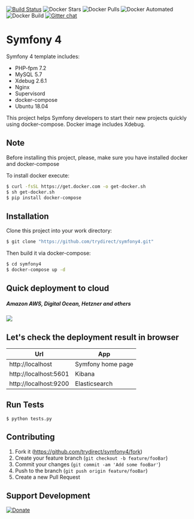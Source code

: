 [![Build Status](https://travis-ci.com/trydirect/symfony4.svg?branch=master)](https://travis-ci.com/trydirect/symfony4)
![Docker Stars](https://img.shields.io/docker/stars/trydirect/symfony.svg)
![Docker Pulls](https://img.shields.io/docker/pulls/trydirect/symfony.svg)
![Docker Automated](https://img.shields.io/docker/cloud/automated/trydirect/symfony.svg)
![Docker Build](https://img.shields.io/docker/cloud/build/trydirect/symfony.svg)
[![Gitter chat](https://badges.gitter.im/trydirect/community.png)](https://gitter.im/try-direct/community)

# Symfony 4
 Symfony 4 template includes:
 * PHP-fpm 7.2
 * MySQL 5.7
 * Xdebug 2.6.1
 * Nginx
 * Supervisord
 * docker-compose
 * Ubuntu 18.04
 
This project helps Symfony developers to start their new projects quickly using docker-compose.
Docker image includes Xdebug.

## Note
Before installing this project, please, make sure you have installed docker and docker-compose

To install docker execute: 
```sh
$ curl -fsSL https://get.docker.com -o get-docker.sh
$ sh get-docker.sh
$ pip install docker-compose
```

## Installation
Clone this project into your work directory:
```sh
$ git clone "https://github.com/trydirect/symfony4.git"
```
Then build it via docker-compose:
```sh
$ cd symfony4
$ docker-compose up -d
```


## Quick deployment to cloud
##### Amazon AWS, Digital Ocean, Hetzner and others
[<img src="https://img.shields.io/badge/quick%20deploy-%40try.direct-brightgreen.svg">](https://try.direct/server/user/deploy/InN5bWZvbnk0fDZ8MTki.EAoFeA.Uld1w-ATQ9xrFu2TE71thWuSnag/)



## Let's check the deployment result in browser
 

| **Url** | **App** |
| --- | --- |
| http://localhost       | Symfony home page       |
| http://localhost:5601  | Kibana                  |
| http://localhost:9200  | Elasticsearch           |



## Run Tests

```
$ python tests.py 
```

## Contributing

1. Fork it (<https://github.com/trydirect/symfony4/fork>)
2. Create your feature branch (`git checkout -b feature/fooBar`)
3. Commit your changes (`git commit -am 'Add some fooBar'`)
4. Push to the branch (`git push origin feature/fooBar`)
5. Create a new Pull Request

## Support Development

[![Donate](https://img.shields.io/badge/Donate-PayPal-green.svg)](https://www.paypal.com/cgi-bin/webscr?cmd=_s-xclick&hosted_button_id=2BH8ED2AUU2RL)
